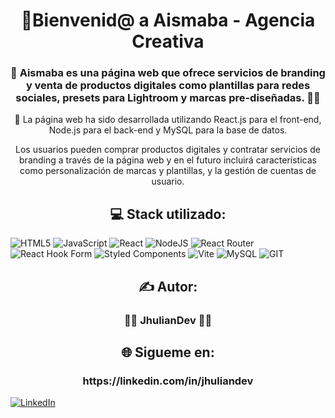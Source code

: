 <h1 align="center">👋Bienvenid@ a Aismaba - Agencia Creativa</h1>
<h3 align="center">💎 Aismaba es una página web que ofrece servicios de branding y venta de productos digitales como plantillas para redes sociales, presets para Lightroom y marcas pre-diseñadas. 🙇🏻</h3>

<p align="center">💼 La página web ha sido desarrollada utilizando React.js para el front-end, Node.js para el back-end y MySQL para la base de datos. </p>

<p align="center">Los usuarios pueden comprar productos digitales y contratar servicios de branding a través de la página web y en el futuro incluirá características como personalización de marcas y plantillas, y la gestión de cuentas de usuario.</p>

<h2 align="center">💻 Stack utilizado:</h2>

![HTML5](https://img.shields.io/badge/html5-%23E34F26.svg?style=for-the-badge&logo=html5&logoColor=white) ![JavaScript](https://img.shields.io/badge/javascript-%23323330.svg?style=for-the-badge&logo=javascript&logoColor=%23F7DF1E) ![React](https://img.shields.io/badge/react-%2320232a.svg?style=for-the-badge&logo=react&logoColor=%2361DAFB) ![NodeJS](https://img.shields.io/badge/node.js-6DA55F?style=for-the-badge&logo=node.js&logoColor=white) ![React Router](https://img.shields.io/badge/React_Router-CA4245?style=for-the-badge&logo=react-router&logoColor=white) ![React Hook Form](https://img.shields.io/badge/React%20Hook%20Form-%23EC5990.svg?style=for-the-badge&logo=reacthookform&logoColor=white) ![Styled Components](https://img.shields.io/badge/styled--components-DB7093?style=for-the-badge&logo=styled-components&logoColor=white) ![Vite](https://img.shields.io/badge/vite-%23646CFF.svg?style=for-the-badge&logo=vite&logoColor=white) ![MySQL](https://img.shields.io/badge/mysql-%2300000f.svg?style=for-the-badge&logo=mysql&logoColor=white) ![GIT](https://img.shields.io/badge/Git-fc6d26?style=for-the-badge&logo=git&logoColor=white)

<h2 align="center">✍ Autor:</h2>

<h3 align="center">🐱‍👤 JhulianDev 🐱‍👤</h3>

<h2 align="center">🌐 Sigueme en:</h2>

<h3 align="center">https://linkedin.com/in/jhuliandev</h3>

[![LinkedIn](https://img.shields.io/badge/LinkedIn-%230077B5.svg?logo=linkedin&logoColor=white)](https://linkedin.com/in/jhuliandev) 
